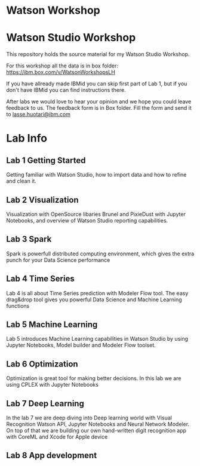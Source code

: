 # Watson Workshop

# Watson Studio Workshop

This repository holds the source material for my Watson Studio Workshop.

For this workshop all the data is in box folder: https://ibm.box.com/v/WatsonWorkshopsLH

If you have allready made IBMid you can skip first part of Lab 1, but if you don't have IBMid you can find instructions there.

After labs we would love to hear your opinion and we hope you could leave feedback to us. The feedback form is in Box folder. Fill the form and send it to <lasse.huotari@ibm.com>


# Lab Info

## Lab 1 Getting Started

Getting familiar with Watson Studio, how to import data and how to refine and clean it.

## Lab 2 Visualization

Visualization with OpenSource libaries Brunel and PixieDust with Jupyter Notebooks, and overview of Watson Studio reporting capabilities.

## Lab 3 Spark

Spark is powerfull distributed computing environment, which gives the extra punch for your Data Science performance

## Lab 4 Time Series

Lab 4 is all about Time Series prediction with Modeler Flow tool. The easy drag&drop tool gives you powerful Data Science and Machine Learning functions

## Lab 5 Machine Learning

Lab 5 introduces Machine Learning capabilities in Watson Studio by using Jupyter Notebooks, Model builder and Modeler Flow toolset.

## Lab 6 Optimization

Optimization is great tool for making better decisions. In this lab we are using CPLEX with Jupyter Notebooks

## Lab 7 Deep Learning

In the lab 7 we are deep diving into Deep learning world with Visual Recognition Watson API, Jupyter Notebooks and Neural Network Modeler. On top of that we are building our own hand-written digit recognition app with CoreML and Xcode for Apple device

## Lab 8 App development
